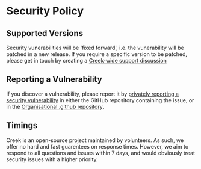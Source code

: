 # Security Policy

## Supported Versions

Security vunerabilities will be 'fixed forward', i.e. the vunerability will be patched in a new release.
If you require a specific version to be patched, please get in touch by creating a [Creek-wide support discussion](https://github.com/orgs/creek-service/discussions/new?category=support)

## Reporting a Vulnerability

If you discover a vulnerability, please report it by [privately reporting a security vulnerability](https://docs.github.com/en/code-security/security-advisories/guidance-on-reporting-and-writing/privately-reporting-a-security-vulnerability#privately-reporting-a-security-vulnerability) in either the GitHub repository containing the issue, or in the [Organisational .github repository](https://github.com/creek-service/.github/security/advisories/new).

## Timings

Creek is an open-source project maintained by volunteers. As such, we offer no hard and fast guarentees on response times. However, we aim to respond to all questions and issues within 7 days, and would obviously treat security issues with a higher priority.

